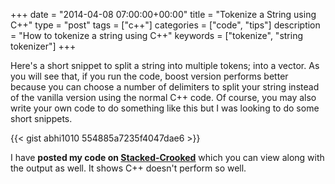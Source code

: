 +++
date = "2014-04-08 07:00:00+00:00"
title = "Tokenize a String using C++"
type = "post"
tags = ["c++"]
categories = ["code", "tips"]
description = "How to tokenize a string using C++"
keywords = ["tokenize", "string tokenizer"]
+++


Here's a short snippet to split a string into multiple tokens; into a vector. As you will see that, if you run the code, boost version performs better because you can choose a number of delimiters to split your string instead of the vanilla version using the normal C++ code. Of course, you may also write your own code to do something like this but I was looking to do some short snippets.

{{< gist abhi1010 554885a7235f4047dae6 >}}

I have **posted my code on [Stacked-Crooked](http://coliru.stacked-crooked.com/a/01e1c68ffd0199cd)** which you can view along with the output as well. It shows C++ doesn't perform so well.
